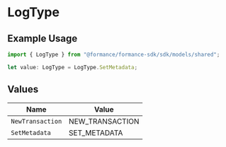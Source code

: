 # LogType

## Example Usage

```typescript
import { LogType } from "@formance/formance-sdk/sdk/models/shared";

let value: LogType = LogType.SetMetadata;
```

## Values

| Name             | Value            |
| ---------------- | ---------------- |
| `NewTransaction` | NEW_TRANSACTION  |
| `SetMetadata`    | SET_METADATA     |